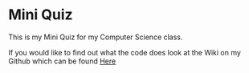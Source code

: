 # Mini Quiz

This is my Mini Quiz for my Computer Science class.

If you would like to find out what the code does look at the Wiki on my Github which can be found [Here](https://github.com/thattransgir1/miniquiz/wiki)